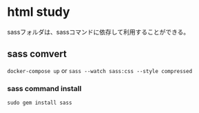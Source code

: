 # html study

sassフォルダは、sassコマンドに依存して利用することができる。

sass comvert
------------

`docker-compose up` or `sass --watch sass:css --style compressed`

### sass command install

`sudo gem install sass`
